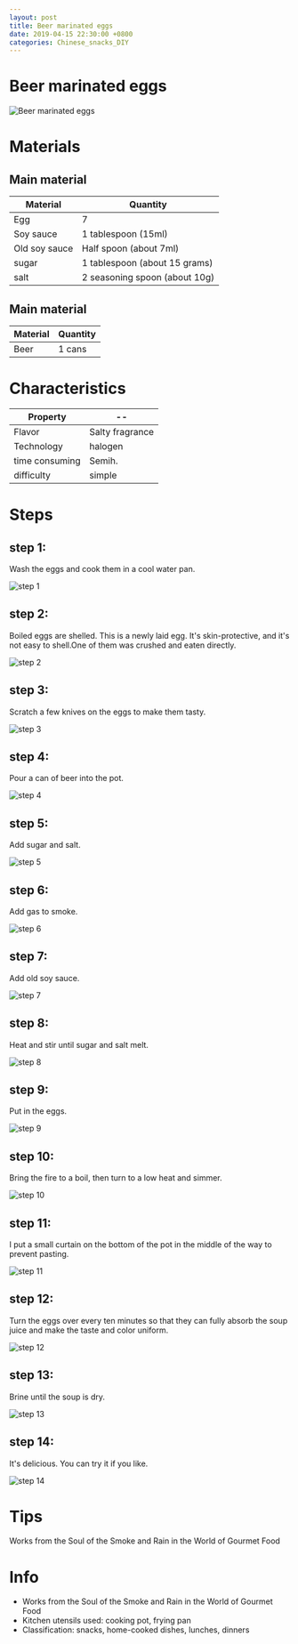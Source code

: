 ```yaml
---
layout: post
title: Beer marinated eggs
date: 2019-04-15 22:30:00 +0800
categories: Chinese_snacks_DIY
---
```


# Beer marinated eggs

![Beer marinated eggs]({{site.baseurl}}/img/445833/445833.jpg)

# Materials


## Main material

Material|Quantity
--|--
Egg|7
Soy sauce|1 tablespoon (15ml)
Old soy sauce|Half spoon (about 7ml)
sugar|1 tablespoon (about 15 grams)
salt|2 seasoning spoon (about 10g)

## Main material

Material|Quantity
--|--
Beer|1 cans

# Characteristics

Property|--
--|--
Flavor|Salty fragrance
Technology|halogen
time consuming|Semih.
difficulty|simple

# Steps

## step 1:

Wash the eggs and cook them in a cool water pan.

![step 1]({{site.baseurl}}/img/445833/1.jpg)

## step 2:

Boiled eggs are shelled. This is a newly laid egg. It's skin-protective, and it's not easy to shell.One of them was crushed and eaten directly.

![step 2]({{site.baseurl}}/img/445833/2.jpg)

## step 3:

Scratch a few knives on the eggs to make them tasty.

![step 3]({{site.baseurl}}/img/445833/3.jpg)

## step 4:

Pour a can of beer into the pot.

![step 4]({{site.baseurl}}/img/445833/4.jpg)

## step 5:

Add sugar and salt.

![step 5]({{site.baseurl}}/img/445833/5.jpg)

## step 6:

Add gas to smoke.

![step 6]({{site.baseurl}}/img/445833/6.jpg)

## step 7:

Add old soy sauce.

![step 7]({{site.baseurl}}/img/445833/7.jpg)

## step 8:

Heat and stir until sugar and salt melt.

![step 8]({{site.baseurl}}/img/445833/8.jpg)

## step 9:

Put in the eggs.

![step 9]({{site.baseurl}}/img/445833/9.jpg)

## step 10:

Bring the fire to a boil, then turn to a low heat and simmer.

![step 10]({{site.baseurl}}/img/445833/10.jpg)

## step 11:

I put a small curtain on the bottom of the pot in the middle of the way to prevent pasting.

![step 11]({{site.baseurl}}/img/445833/11.jpg)

## step 12:

Turn the eggs over every ten minutes so that they can fully absorb the soup juice and make the taste and color uniform.

![step 12]({{site.baseurl}}/img/445833/12.jpg)

## step 13:

Brine until the soup is dry.

![step 13]({{site.baseurl}}/img/445833/13.jpg)

## step 14:

It's delicious. You can try it if you like.

![step 14]({{site.baseurl}}/img/445833/14.jpg)

# Tips

Works from the Soul of the Smoke and Rain in the World of Gourmet Food

# Info

- Works from the Soul of the Smoke and Rain in the World of Gourmet Food
- Kitchen utensils used: cooking pot, frying pan
- Classification: snacks, home-cooked dishes, lunches, dinners